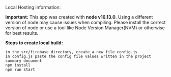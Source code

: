 Local Hosting information:

**Important:** This app was created with **node v16.13.0**. Using a different version of node may cause issues when compiling. Please install the correct version of node or use a tool like Node Version Manager(NVM) or otherwise for best results.

**Steps to create local build:**

```
in the src/firebase directory, create a new file config.js
in config.js paste the config file values written in the project summary document
npm install
npm run start
```

